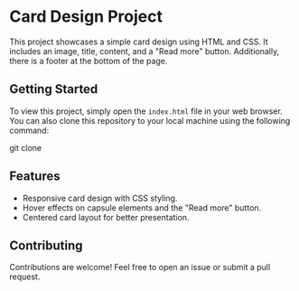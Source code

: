 # Card Design Project

This project showcases a simple card design using HTML and CSS. It includes an image, title, content, and a "Read more" button. Additionally, there is a footer at the bottom of the page.

## Getting Started

To view this project, simply open the `index.html` file in your web browser. You can also clone this repository to your local machine using the following command:

git clone <repository-url>

## Features

- Responsive card design with CSS styling.
- Hover effects on capsule elements and the "Read more" button.
- Centered card layout for better presentation.

## Contributing

Contributions are welcome! Feel free to open an issue or submit a pull request.
